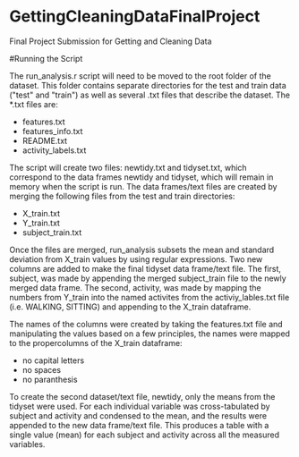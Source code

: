 GettingCleaningDataFinalProject
===============================

Final Project Submission for Getting and Cleaning Data


#Running the Script

The run_analysis.r script will need to be moved to the root folder of the dataset.  This folder contains separate directories for the test and train data ("test" and "train") as well as several .txt files that describe the dataset.  The *.txt files are:
* features.txt
* features_info.txt
* README.txt
* activity_labels.txt

The script will create two files:  newtidy.txt and tidyset.txt, which correspond to the data frames newtidy and tidyset, which will remain in memory when the script is run.  The data frames/text files are created by merging the following files from the test and train directories:
* X_train.txt
* Y_train.txt
* subject_train.txt

Once the files are merged, run_analysis subsets the mean and standard deviation from X_train values by using regular expressions.  Two new columns are added to make the final tidyset data frame/text file.  The first, subject, was made by appending the merged subject_train file to the newly merged data frame.  The second, activity, was made by mapping the numbers from Y_train into the named activites from the activiy_lables.txt file (i.e. WALKING, SITTING) and appending to the X_train dataframe.

The names of the columns were created by taking the features.txt file and manipulating the values based on a few principles, the names were mapped to the propercolumns of the X_train dataframe:
* no capital letters
* no spaces 
* no paranthesis

To create the second dataset/text file, newtidy, only the means from the tidyset were used.  For each individual variable was cross-tabulated by subject and activity and condensed to the mean, and the results were appended to the new data frame/text file.  This produces a table with a single value (mean) for each subject and activity across all the measured variables.
